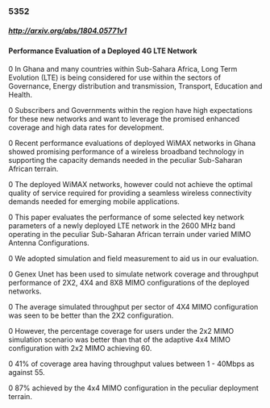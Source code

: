 

### 5352

##### http://arxiv.org/abs/1804.05771v1

#### Performance Evaluation of a Deployed 4G LTE Network

  

0 In Ghana and many countries within Sub-Sahara Africa, Long Term Evolution (LTE) is being considered for use within the sectors of Governance, Energy distribution and transmission, Transport, Education and Health.

0 Subscribers and Governments within the region have high expectations for these new networks and want to leverage the promised enhanced coverage and high data rates for development.

0 Recent performance evaluations of deployed WiMAX networks in Ghana showed promising performance of a wireless broadband technology in supporting the capacity demands needed in the peculiar Sub-Saharan African terrain.

0 The deployed WiMAX networks, however could not achieve the optimal quality of service required for providing a seamless wireless connectivity demands needed for emerging mobile applications.

0 This paper evaluates the performance of some selected key network parameters of a newly deployed LTE network in the 2600 MHz band operating in the peculiar Sub-Saharan African terrain under varied MIMO Antenna Configurations.

0 We adopted simulation and field measurement to aid us in our evaluation.

0 Genex Unet has been used to simulate network coverage and throughput performance of 2X2, 4X4 and 8X8 MIMO configurations of the deployed networks.

0 The average simulated throughput per sector of 4X4 MIMO configuration was seen to be better than the 2X2 configuration.

0 However, the percentage coverage for users under the 2x2 MIMO simulation scenario was better than that of the adaptive 4x4 MIMO configuration with 2x2 MIMO achieving 60.

0 41% of coverage area having throughput values between 1 - 40Mbps as against 55.

0 87% achieved by the 4x4 MIMO configuration in the peculiar deployment terrain.
<!--stackedit_data:
eyJoaXN0b3J5IjpbNjk4MTI1Mzk5XX0=
-->